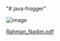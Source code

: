 "# java-frogger" 

![image](https://user-images.githubusercontent.com/36157933/157571620-05197b1d-32ee-4ed6-8371-0a83b3c9c131.png)

[Rahman_Nadim.pdf](https://github.com/nadimra/java-frogger/files/8219546/Rahman_Nadim.pdf)
